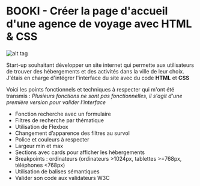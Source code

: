 # BOOKI - Créer la page d'accueil d'une agence de voyage avec HTML & CSS

![alt tag](https://user-images.githubusercontent.com/128037230/255393410-0452e3fc-ec74-4ba5-852f-8ef488335b35.png)

Start-up souhaitant développer un site internet qui permette aux utilisateurs de trouver des hébergements et des activités dans la ville de leur choix. J'étais en charge d'intégrer l'interface du site avec du code **HTML** et **CSS**


Voici les points fonctionnels et techniques à respecter qui m'ont été transmis :
*Plusieurs fonctions ne sont pas fonctionnelles, il s'agit d'une première version pour valider l'interface*

- Fonction recherche avec un formulaire
- Filtres de recherche par thématique
- Utilisation de Flexbox
- Changement d’apparence des filtres au survol
- Police et couleurs à respecter
- Largeur min et max 
- Sections avec cards pour afficher les hébergements 
- Breakpoints : ordinateurs (ordinateurs >1024px, tablettes >=768px, téléphones <768px)
- Utilisation de balises sémantiques
- Valider son code aux validateurs W3C
